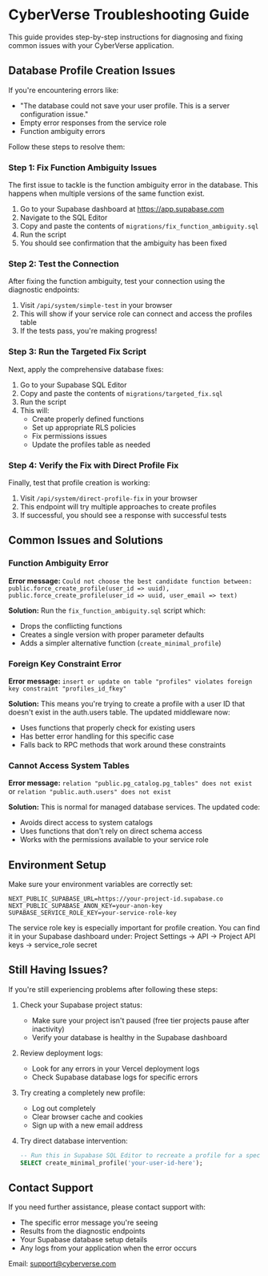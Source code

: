 # CyberVerse Troubleshooting Guide

This guide provides step-by-step instructions for diagnosing and fixing common issues with your CyberVerse application.

## Database Profile Creation Issues

If you're encountering errors like:
- "The database could not save your user profile. This is a server configuration issue."
- Empty error responses from the service role
- Function ambiguity errors

Follow these steps to resolve them:

### Step 1: Fix Function Ambiguity Issues

The first issue to tackle is the function ambiguity error in the database. This happens when multiple versions of the same function exist.

1. Go to your Supabase dashboard at https://app.supabase.com
2. Navigate to the SQL Editor
3. Copy and paste the contents of `migrations/fix_function_ambiguity.sql` 
4. Run the script
5. You should see confirmation that the ambiguity has been fixed

### Step 2: Test the Connection

After fixing the function ambiguity, test your connection using the diagnostic endpoints:

1. Visit `/api/system/simple-test` in your browser
2. This will show if your service role can connect and access the profiles table
3. If the tests pass, you're making progress!

### Step 3: Run the Targeted Fix Script

Next, apply the comprehensive database fixes:

1. Go to your Supabase SQL Editor
2. Copy and paste the contents of `migrations/targeted_fix.sql`
3. Run the script
4. This will:
   - Create properly defined functions
   - Set up appropriate RLS policies
   - Fix permissions issues
   - Update the profiles table as needed

### Step 4: Verify the Fix with Direct Profile Fix

Finally, test that profile creation is working:

1. Visit `/api/system/direct-profile-fix` in your browser
2. This endpoint will try multiple approaches to create profiles
3. If successful, you should see a response with successful tests

## Common Issues and Solutions

### Function Ambiguity Error

**Error message:** `Could not choose the best candidate function between: public.force_create_profile(user_id => uuid), public.force_create_profile(user_id => uuid, user_email => text)`

**Solution:** Run the `fix_function_ambiguity.sql` script which:
- Drops the conflicting functions
- Creates a single version with proper parameter defaults
- Adds a simpler alternative function (`create_minimal_profile`)

### Foreign Key Constraint Error

**Error message:** `insert or update on table "profiles" violates foreign key constraint "profiles_id_fkey"`

**Solution:** This means you're trying to create a profile with a user ID that doesn't exist in the auth.users table. The updated middleware now:
- Uses functions that properly check for existing users
- Has better error handling for this specific case
- Falls back to RPC methods that work around these constraints

### Cannot Access System Tables

**Error message:** `relation "public.pg_catalog.pg_tables" does not exist` or `relation "public.auth.users" does not exist`

**Solution:** This is normal for managed database services. The updated code:
- Avoids direct access to system catalogs
- Uses functions that don't rely on direct schema access
- Works with the permissions available to your service role

## Environment Setup

Make sure your environment variables are correctly set:

```
NEXT_PUBLIC_SUPABASE_URL=https://your-project-id.supabase.co
NEXT_PUBLIC_SUPABASE_ANON_KEY=your-anon-key
SUPABASE_SERVICE_ROLE_KEY=your-service-role-key
```

The service role key is especially important for profile creation. You can find it in your Supabase dashboard under:
Project Settings → API → Project API keys → service_role secret

## Still Having Issues?

If you're still experiencing problems after following these steps:

1. Check your Supabase project status:
   - Make sure your project isn't paused (free tier projects pause after inactivity)
   - Verify your database is healthy in the Supabase dashboard

2. Review deployment logs:
   - Look for any errors in your Vercel deployment logs
   - Check Supabase database logs for specific errors

3. Try creating a completely new profile:
   - Log out completely
   - Clear browser cache and cookies
   - Sign up with a new email address

4. Try direct database intervention:
   ```sql
   -- Run this in Supabase SQL Editor to recreate a profile for a specific user
   SELECT create_minimal_profile('your-user-id-here');
   ```

## Contact Support

If you need further assistance, please contact support with:
- The specific error message you're seeing
- Results from the diagnostic endpoints
- Your Supabase database setup details
- Any logs from your application when the error occurs

Email: support@cyberverse.com 